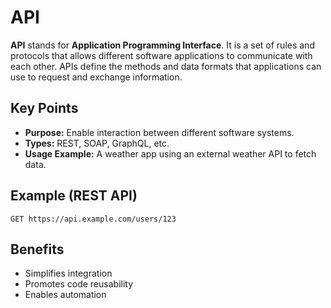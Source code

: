 # API

**API** stands for **Application Programming Interface**. It is a set of rules and protocols that allows different software applications to communicate with each other. APIs define the methods and data formats that applications can use to request and exchange information.

## Key Points
- **Purpose:** Enable interaction between different software systems.
- **Types:** REST, SOAP, GraphQL, etc.
- **Usage Example:** A weather app using an external weather API to fetch data.

## Example (REST API)
```http
GET https://api.example.com/users/123
```

## Benefits
- Simplifies integration
- Promotes code reusability
- Enables automation
